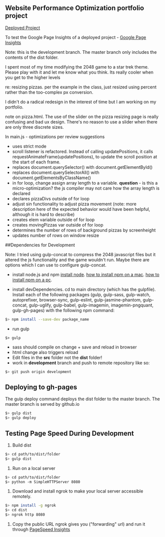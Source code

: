 ## Website Performance Optimization portfolio project

[Deployed Project](http://andrewtdunn.github.io/)

To test the Google Page Insights of a deployed project -
[Google Page Insights](https://developers.google.com/speed/pagespeed/insights/?url=http%3A%2F%2Fandrewtdunn.github.io%2F&tab=mobile)

Note: this is the development branch. The master branch only includes the contents of the dist folder.

I spent most of my time modifying the 2048 game to a star trek theme. Please play with it and let me know what you think. Its really cooler when you get to the higher levels

re: resizing pizzas. per the example in the class, just resized using percent rather than the too-complex px conversion.

I didn't do a radical redesign in the interest of time but I am working on my portfolio.

note on pizza.html. The use of the slider on the pizza resizing page is really confusing and bad ux design. There's no reason to use a slider when there are only three discrete sizes.

In main.js - optimizations per review suggestions
- uses strict mode
- scroll listener is refactored. Instead of calling updatePositions, it calls requestAnimateFrame(updatePositions), to update the scroll position at the start of each frame.
- replaces document.querySelector() with document.getElementById()
- replaces document.querySelectorAll() with document.getElementsByClassName()
- in for loop, change assign array length to a variable. **question** - is this a micro-optimization? the js compiler may not care how the array length is declared
- declares pizzaDivs outside of for loop
- adjust sin functionality to adjust pizza movement (note: more description here of the expected behavior would have been helpful, although it is hard to describe)
- creates elem variable outside of for loop
- creates movingPizzas var outside of for loop
- determines the number of rows of background pizzas by screenheight
- updates number of rows on window resize


##Dependencies for Development

Note: I tried using gulp-concat to compress the 2048 javascript files but it altered the js functionality and the game wouldn't run. Maybe there are options which I can use to configure gulp-concat.

- install node.js and npm
[install node](https://nodejs.org/en/).
[how to install npm on a mac](http://blog.teamtreehouse.com/install-node-js-npm-mac).
[how to install npm on a pc](http://blog.teamtreehouse.com/install-node-js-npm-windows).

- install devDependencies. cd to main directory (which has the gulpfile). Install each of the following packages (gulp, gulp-sass, gulp-watch, autoprefixer, browser-sync, gulp-eslint, gulp-jasmine-phantom, gulp-concat, gulp-uglify, gulp-babel, gulp-imagemin, imagemin-pngquant, gulp-gh-pages) with the following npm command:
```bash
$> npm install --save-dev package_name
```
- run gulp
```
$> gulp
```
- sass should compile on change + save and reload in browser
- html change also triggers reload
- Edit files in the **src** folder not the **dist** folder!
- work in **development** branch and push to remote repository like so:
```bash
$> git push origin development
```

## Deploying to gh-pages
The gulp deploy command deploys  the dist folder to the master branch. The master branch is served by github.io
```bash
$> gulp dist
$> gulp deploy
```


## Testing Page Speed During Development
1. Build dist

  ```bash
  $> cd path/to/dist/folder
  $> gulp dist
  ```

1. Run on a local server

  ```bash
  $> cd path/to/dist/folder
  $> python -m SimpleHTTPServer 8080
  ```


1. Download and install ngrok to make your local server accessible remotely.

  ``` bash
  $> npm install -g ngrok
  $> cd dist
  $> ngrok http 8080
  ```

1. Copy the public URL ngrok gives you ("forwarding" url) and run it through [PageSpeed Insights](https://developers.google.com/speed/pagespeed/insights/)
